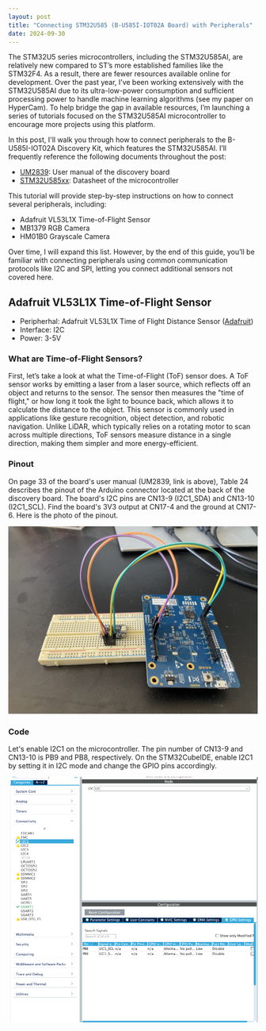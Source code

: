 ```yaml
---
layout: post
title: "Connecting STM32U585 (B-U585I-IOT02A Board) with Peripherals"
date: 2024-09-30
---
```


The STM32U5 series microcontrollers, including the STM32U585AI, are relatively new compared to ST’s more established families like the STM32F4. As a result, there are fewer resources available online for development. Over the past year, I’ve been working extensively with the STM32U585AI due to its ultra-low-power consumption and sufficient processing power to handle machine learning algorithms (see my paper on HyperCam). To help bridge the gap in available resources, I’m launching a series of tutorials focused on the STM32U585AI microcontroller to encourage more projects using this platform.

In this post, I'll walk you through how to connect peripherals to the B-U585I-IOT02A Discovery Kit, which features the STM32U585AI. I’ll frequently reference the following documents throughout the post:
- [UM2839](https://www.google.com/url?sa=t&source=web&rct=j&opi=89978449&url=https://www.st.com/resource/en/user_manual/um2839-discovery-kit-for-iot-node-with-stm32u5-series-stmicroelectronics.pdf): User manual of the discovery board
- [STM32U585xx](https://www.google.com/url?sa=t&source=web&rct=j&opi=89978449&url=https://www.st.com/resource/en/datasheet/stm32u585ai.pdf): Datasheet of the microcontroller

This tutorial will provide step-by-step instructions on how to connect several peripherals, including:
- Adafruit VL53L1X Time-of-Flight Sensor
- MB1379 RGB Camera
- HM01B0 Grayscale Camera

Over time, I will expand this list. However, by the end of this guide, you’ll be familiar with connecting peripherals using common communication protocols like I2C and SPI, letting you connect additional sensors not covered here.

## Adafruit VL53L1X Time-of-Flight Sensor

- Peripherhal: Adafruit VL53L1X Time of Flight Distance Sensor ([Adafruit](https://www.adafruit.com/product/3967))
- Interface: I2C
- Power: 3-5V


### What are Time-of-Flight Sensors?
First, let’s take a look at what the Time-of-Flight (ToF) sensor does. A ToF sensor works by emitting a laser from a laser source, which reflects off an object and returns to the sensor. The sensor then measures the "time of flight," or how long it took the light to bounce back, which allows it to calculate the distance to the object. This sensor is commonly used in applications like gesture recognition, object detection, and robotic navigation. Unlike LiDAR, which typically relies on a rotating motor to scan across multiple directions, ToF sensors measure distance in a single direction, making them simpler and more energy-efficient.

### Pinout
On page 33 of the board's user manual (UM2839, link is above), Table 24 describes the pinout of the Arduino connector located at the back of the discovery board. The board's I2C pins are CN13-9 (I2C1_SDA) and CN13-10 (I2C1_SCL). Find the board's 3V3 output at CN17-4 and the ground at CN17-6. Here is the photo of the pinout.

![pinout](../assets/blog/1/pinout.jpeg)

### Code
Let's enable I2C1 on the microcontroller. The pin number of CN13-9 and CN13-10 is PB9 and PB8, respectively. On the STM32CubeIDE, enable I2C1 by setting it in I2C mode and change the GPIO pins accordingly.

![alt text](../assets/blog/1/i2c.png)